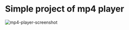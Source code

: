 # Simple project of mp4 player
![mp4-player-screenshot](https://user-images.githubusercontent.com/50837967/213465194-39e7ddd9-9fad-425f-af21-58e7ac5f0b3d.jpg)

